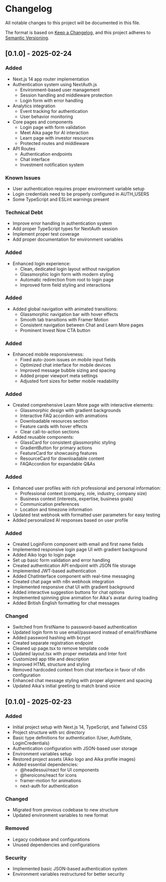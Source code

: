 # Changelog

All notable changes to this project will be documented in this file.

The format is based on [Keep a Changelog](https://keepachangelog.com/en/1.0.0/),
and this project adheres to [Semantic Versioning](https://semver.org/spec/v2.0.0.html).

## [0.1.0] - 2025-02-24
### Added
- Next.js 14 app router implementation
- Authentication system using NextAuth.js
  - Environment-based user management
  - Session handling and middleware protection
  - Login form with error handling
- Analytics integration
  - Event tracking for authentication
  - User behavior monitoring
- Core pages and components
  - Login page with form validation
  - Meet Aika page for AI interaction
  - Learn page with investor resources
  - Protected routes and middleware
- API Routes
  - Authentication endpoints
  - Chat interface
  - Investment notification system

### Known Issues
- User authentication requires proper environment variable setup
- Login credentials need to be properly configured in AUTH_USERS
- Some TypeScript and ESLint warnings present

### Technical Debt
- Improve error handling in authentication system
- Add proper TypeScript types for NextAuth session
- Implement proper test coverage
- Add proper documentation for environment variables

### Added
- Enhanced login experience:
  - Clean, dedicated login layout without navigation
  - Glassmorphic login form with modern styling
  - Automatic redirection from root to login page
  - Improved form field styling and interactions

### Added
- Added global navigation with animated transitions:
  - Glassmorphic navigation bar with hover effects
  - Smooth tab transitions with Framer Motion
  - Consistent navigation between Chat and Learn More pages
  - Prominent Invest Now CTA button

### Added
- Enhanced mobile responsiveness:
  - Fixed auto-zoom issues on mobile input fields
  - Optimized chat interface for mobile devices
  - Improved message bubble sizing and spacing
  - Added proper viewport meta settings
  - Adjusted font sizes for better mobile readability

### Added
- Created comprehensive Learn More page with interactive elements:
  - Glassmorphic design with gradient backgrounds
  - Interactive FAQ accordion with animations
  - Downloadable resources section
  - Feature cards with hover effects
  - Clear call-to-action sections
- Added reusable components:
  - GlassCard for consistent glassmorphic styling
  - GradientButton for primary actions
  - FeatureCard for showcasing features
  - ResourceCard for downloadable content
  - FAQAccordion for expandable Q&As

### Added
- Enhanced user profiles with rich professional and personal information:
  - Professional context (company, role, industry, company size)
  - Business context (interests, expertise, business goals)
  - Communication preferences
  - Location and timezone information
- Updated test webhook with formatted user parameters for easy testing
- Added personalized AI responses based on user profile

### Added
- Created LoginForm component with email and first name fields
- Implemented responsive login page UI with gradient background
- Added Aiko logo to login page
- Set up basic form validation and error handling
- Created authentication API endpoint with JSON file storage
- Implemented JWT-based authentication
- Added ChatInterface component with real-time messaging
- Created chat page with n8n webhook integration
- Implemented responsive chat UI with gradient background
- Added interactive suggestion buttons for chat options
- Implemented spinning glow animation for Aika's avatar during loading
- Added British English formatting for chat messages

### Changed
- Switched from firstName to password-based authentication
- Updated login form to use email/password instead of email/firstName
- Added password hashing with bcrypt
- Created separate registration endpoint
- Cleaned up page.tsx to remove template code
- Updated layout.tsx with proper metadata and Inter font
- Customized app title and description
- Improved HTML structure and styling
- Removed hardcoded context from chat interface in favor of n8n configuration
- Enhanced chat message styling with proper alignment and spacing
- Updated Aika's initial greeting to match brand voice

## [0.1.0] - 2025-02-23

### Added
- Initial project setup with Next.js 14, TypeScript, and Tailwind CSS
- Project structure with src directory
- Basic type definitions for authentication (User, AuthState, LoginCredentials)
- Authentication configuration with JSON-based user storage
- Environment variables setup
- Restored project assets (Aiko logo and Aika profile images)
- Added essential dependencies:
  - @headlessui/react for UI components
  - @heroicons/react for icons
  - framer-motion for animations
  - next-auth for authentication

### Changed
- Migrated from previous codebase to new structure
- Updated environment variables to new format

### Removed
- Legacy codebase and configurations
- Unused dependencies and configurations

### Security
- Implemented basic JSON-based authentication system
- Environment variables restructured for better security
